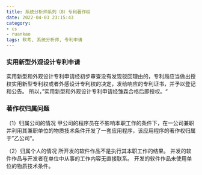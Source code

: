 ```yaml
---
title: 系统分析师系列（8）专利著作权
date: 2022-04-03 23:15:43
category:
- cs
- ruankao
tags: 软考, 系统分析师, 专利申请
---
```


### 实用新型外观设计专利申请
实用新型和外观设计专利申请经初步审查没有发现驳回理由的，专利局应当做出授权实用新型专利权或者外感设计专利权的决定，发给响应的专利证书，并予以登记和公告。
所以，”实用新型和外观设计专利申请经雏森合格后即授权。“

### 著作权归属问题
（1）归属公司的情况
甲公司的程序员在不影响本职工作的条件下，在一公司兼职并利用其兼职单位的物质技术条件开发了一套应用程序，该应用程序的著作权归属于”乙公司“。

（2）归属个人的情况
所开发的软件作品不是执行其本职工作的结果。
并发的软件作品与开发者在单位中从事的工作内容无直接联系。
开发的软件作品未使用单位的物质技术条件。